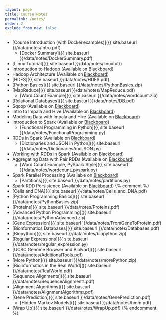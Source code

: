 ```yaml
---
layout: page
title: Course Notes 
permalink: /notes/
order: 2
exclude_from_nav: false
---
```


* [Course Introduction (with Docker examples)]({{ site.baseurl }}/data/notes/Intro.pdf)
    * [Docker Summary]({{ site.baseurl }}/data/notes/DockerSummary.pdf)
* [Linux Tutorial]({{ site.baseurl }}/data/notes/linuxtut/)
* Introduction to Hadoop (Available on [Blackboard](https://easternct.blackboard.com/))
* Hadoop Architecture (Available on [Blackboard](https://easternct.blackboard.com/))
* [HDFS]({{ site.baseurl }}/data/notes/HDFS.pdf)
* [Python Basics]({{ site.baseurl }}/data/notes/PythonBasics.zip)
* [MapReduce]({{ site.baseurl }}/data/notes/MapReduce.pdf)
    * [Word Count Example]({{ site.baseurl }}/data/notes/wordcount.zip)
* [Relational Databases]({{ site.baseurl }}/data/notes/DB.pdf)
* Sqoop (Available on [Blackboard](https://easternct.blackboard.com/))
* Intro to Impala and Hive (Available on [Blackboard](https://easternct.blackboard.com/))
* Modeling Data with Impala and Hive (Available on [Blackboard](https://easternct.blackboard.com/))
* Introduction to Spark (Available on [Blackboard](https://easternct.blackboard.com/))
    * [Functional Programming in Python]({{ site.baseurl }}/data/notes/FunctionalProgramming.py)
* RDDs in Spark (Available on [Blackboard](https://easternct.blackboard.com/))
    * [Dictionaries and JSON in Python]({{ site.baseurl }}/data/notes/DictionariesAndJSON.py)
* Working with RDDs in Spark (Available on [Blackboard](https://easternct.blackboard.com/))
* Aggregating Data with Pair RDDs (Available on [Blackboard](https://easternct.blackboard.com/))
   * [Word Count Example, PySpark Style]({{ site.baseurl }}/data/notes/wordcount_pyspark.py)
* Spark Parallel Processing (Available on [Blackboard](https://easternct.blackboard.com/))
   * [Partitions]({{ site.baseurl }}/data/notes/partitions.py)
* Spark RDD Persistence (Available on [Blackboard](https://easternct.blackboard.com/))
{% comment %}
* [Cells and DNA]({{ site.baseurl }}/data/notes/Cells_and_DNA.pdf)
* [Python Programming Basics]({{ site.baseurl }}/data/notes/PythonBasics.zip)
* [Proteins]({{ site.baseurl }}/data/notes/Proteins.pdf)
* [Advanced Python Programming]({{ site.baseurl }}/data/notes/PythonAdvanced.zip)
* [Gene Expression]({{ site.baseurl }}/data/notes/FromGeneToProtein.pdf)
* [Bionformatics Databases]({{ site.baseurl }}/data/notes/Databases.pdf)
* [Biopython]({{ site.baseurl }}/data/notes/biopython.zip)
* [Regular Expressions]({{ site.baseurl }}/data/notes/regular_expression.py)
* [UCSC Genome Browser and BioMart]({{ site.baseurl }}/data/notes/AdditionalTools.pdf)
* [More Python]({{ site.baseurl }}/data/notes/morePython.zip)
* [Bioinformatics in the Real World]({{ site.baseurl }}/data/notes/RealWorld.pdf)
* [Sequence Alignments]({{ site.baseurl }}/data/notes/SequenceAlignments.pdf)
* [Alignment Algorithms]({{ site.baseurl }}/data/notes/AlignmentAlgorithms.pdf)
* [Gene Prediction]({{ site.baseurl }}/data/notes/GenePrediction.pdf)
    * [Hidden Markov Models]({{ site.baseurl }}/data/notes/hmm.pdf)
* [Wrap Up]({{ site.baseurl }}/data/notes/WrapUp.pdf)
{% endcomment %}
